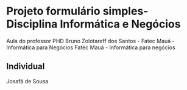 # Projeto formulário simples- Disciplina Informática e Negócios

Aula do professor PHD Bruno Zolotareff dos Santos - Fatec Mauá - Informática para Negócios <brbr>
Fatec Mauá - Informática para negócios


## Individual
Josafá de Sousa

